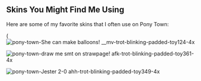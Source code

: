## Skins You Might Find Me Using
Here are some of my favorite skins that I often use on Pony Town:



 (![pony-town-She can make balloons! __mv-trot-blinking-padded-toy124-4x](https://github.com/user-attachments/assets/a7e20b1e-766d-4b9a-860d-2e634a3e130c)



![pony-town-draw me smt on strawpage! afk-trot-blinking-padded-toy361-4x](https://github.com/user-attachments/assets/ee109f3f-efb0-4cd3-ab8a-61e626ad31b5)



![pony-town-Jester 2-0 ahh-trot-blinking-padded-toy349-4x](https://github.com/user-attachments/assets/79e6ee90-509c-4dc6-91c3-30ddace4add2)





